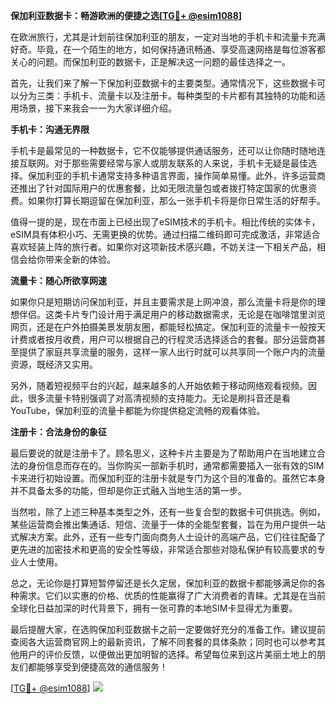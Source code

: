 **保加利亚数据卡：畅游欧洲的便捷之选[[TG💪+ @esim1088](https://t.me/s/esim1088)]**

在欧洲旅行，尤其是计划前往保加利亚的朋友，一定对当地的手机卡和流量卡充满好奇。毕竟，在一个陌生的地方，如何保持通讯畅通、享受高速网络是每位游客都关心的问题。而保加利亚的数据卡，正是解决这一问题的最佳选择之一。

首先，让我们来了解一下保加利亚数据卡的主要类型。通常情况下，这些数据卡可以分为三类：手机卡、流量卡以及注册卡。每种类型的卡片都有其独特的功能和适用场景，接下来我会一一为大家详细介绍。

**手机卡：沟通无界限**

手机卡是最常见的一种数据卡，它不仅能够提供通话服务，还可以让你随时随地连接互联网。对于那些需要经常与家人或朋友联系的人来说，手机卡无疑是最佳选择。保加利亚的手机卡通常支持多种语言界面，操作简单易懂。此外，许多运营商还推出了针对国际用户的优惠套餐，比如无限流量包或者拨打特定国家的优惠资费。如果你打算长期逗留在保加利亚，那么一张手机卡将是你日常生活的好帮手。

值得一提的是，现在市面上已经出现了eSIM技术的手机卡。相比传统的实体卡，eSIM具有体积小巧、无需更换的优势。通过扫描二维码即可完成激活，非常适合喜欢轻装上阵的旅行者。如果你对这项新技术感兴趣，不妨关注一下相关产品，相信会给你带来全新的体验。

**流量卡：随心所欲享网速**

如果你只是短期访问保加利亚，并且主要需求是上网冲浪，那么流量卡将是你的理想伴侣。这类卡片专门设计用于满足用户的移动数据需求，无论是在咖啡馆里浏览网页，还是在户外拍摄美景发朋友圈，都能轻松搞定。保加利亚的流量卡一般按天计费或者按月收费，用户可以根据自己的行程灵活选择适合的套餐。部分运营商甚至提供了家庭共享流量的服务，这样一家人出行时就可以共享同一个账户内的流量资源，既经济又实用。

另外，随着短视频平台的兴起，越来越多的人开始依赖于移动网络观看视频。因此，很多流量卡特别强调了对高清视频的支持能力。无论是刷抖音还是看YouTube，保加利亚的流量卡都能为你提供稳定流畅的观看体验。

**注册卡：合法身份的象征**

最后要说的就是注册卡了。顾名思义，这种卡片主要是为了帮助用户在当地建立合法的身份信息而存在的。当你购买一部新手机时，通常都需要插入一张有效的SIM卡来进行初始设置。而保加利亚的注册卡就是专门为这个目的准备的。虽然它本身并不具备太多的功能，但却是你正式融入当地生活的第一步。

当然啦，除了上述三种基本类型之外，还有一些复合型的数据卡可供挑选。例如，某些运营商会推出集通话、短信、流量于一体的全能型套餐，旨在为用户提供一站式解决方案。此外，还有一些专门面向商务人士设计的高端产品，它们往往配备了更先进的加密技术和更高的安全性等级，非常适合那些对隐私保护有较高要求的专业人士使用。

总之，无论你是打算短暂停留还是长久定居，保加利亚的数据卡都能够满足你的各种需求。它们以实惠的价格、优质的性能赢得了广大消费者的青睐。尤其是在当前全球化日益加深的时代背景下，拥有一张可靠的本地SIM卡显得尤为重要。

最后提醒大家，在选购保加利亚数据卡之前一定要做好充分的准备工作。建议提前查阅各大运营商官网上的最新资讯，了解不同套餐的具体条款；同时也可以参考其他用户的评价反馈，以便做出更加明智的选择。希望每位来到这片美丽土地上的朋友们都能够享受到便捷高效的通信服务！

[[TG💪+ @esim1088](https://t.me/s/esim1088)] ![](https://i.postimg.cc/4NQfJmqS/Snipaste-2025-05-13-00-14-12.png)